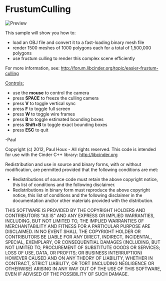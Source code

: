 FrustumCulling
==============

![Preview](https://raw.github.com/paulhoux/Cinder-Samples/master/FrustumCulling/PREVIEW.png)

This sample will show you how to:
* load an OBJ file and convert it to a fast-loading binary mesh file
* render 1500 meshes of 1000 polygons each for a total of 1,500,000 polygons
* use frustum culling to render this complex scene efficiently


For more information, see: http://forum.libcinder.org/topic/easier-frustum-culling


<u>Controls:</u>
* use the <b>mouse</b> to control the camera
* press <b>SPACE</b> to freeze the culling camera
* press <b>V</b> to toggle vertical sync
* press <b>F</b> to toggle full screen
* press <b>W</b> to toggle wire frames
* press <b>B</b> to toggle estimated bounding boxes
* press <b>Shift+B</b> to toggle exact bounding boxes
* press <b>ESC</b> to quit


-Paul


Copyright (c) 2012, Paul Houx - All rights reserved. This code is intended for use with the Cinder C++ library: http://libcinder.org

Redistribution and use in source and binary forms, with or without modification, are permitted provided that the following conditions are met:

* Redistributions of source code must retain the above copyright notice, this list of conditions and the following disclaimer.
* Redistributions in binary form must reproduce the above copyright notice, this list of conditions and the following disclaimer in the documentation and/or other materials provided with the distribution.

THIS SOFTWARE IS PROVIDED BY THE COPYRIGHT HOLDERS AND CONTRIBUTORS "AS IS" AND ANY EXPRESS OR IMPLIED WARRANTIES, INCLUDING, BUT NOT LIMITED TO, THE IMPLIED WARRANTIES OF MERCHANTABILITY AND FITNESS FOR A PARTICULAR PURPOSE ARE DISCLAIMED. IN NO EVENT SHALL THE COPYRIGHT HOLDER OR CONTRIBUTORS BE LIABLE FOR ANY DIRECT, INDIRECT, INCIDENTAL, SPECIAL, EXEMPLARY, OR CONSEQUENTIAL DAMAGES (INCLUDING, BUT NOT LIMITED TO, PROCUREMENT OF SUBSTITUTE GOODS OR SERVICES; LOSS OF USE, DATA, OR PROFITS; OR BUSINESS INTERRUPTION) HOWEVER CAUSED AND ON ANY THEORY OF LIABILITY, WHETHER IN CONTRACT, STRICT LIABILITY, OR TORT (INCLUDING NEGLIGENCE OR OTHERWISE) ARISING IN ANY WAY OUT OF THE USE OF THIS SOFTWARE, EVEN IF ADVISED OF THE POSSIBILITY OF SUCH DAMAGE.


